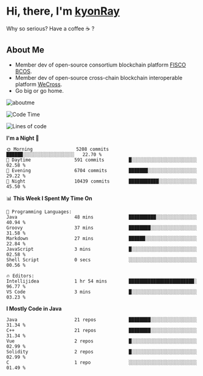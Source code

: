 # Hi, there, I'm [kyonRay](https://kyonRay.github.io)

Why so serious? Have a coffee ☕️ ?

## About Me

- Member dev of open-source consortium blockchain platform [FISCO BCOS](https://github.com/FISCO-BCOS).
- Member dev of open-source cross-chain blockchain interoperable platform [WeCross](https://github.com/WeBankBlockchain/WeCross).
- Go big or go home.

![aboutme](https://github-readme-stats.vercel.app/api?username=kyonRay&count_private=true&show_icons=true)

<!-- ![top-langs](https://github-readme-stats.vercel.app/api/top-langs/?username=kyonRay&layout=compact&hide=shell,html) -->

<!--START_SECTION:waka-->
![Code Time](http://img.shields.io/badge/Code%20Time-327%20hrs%2039%20mins-blue)

![Lines of code](https://img.shields.io/badge/From%20Hello%20World%20I%27ve%20Written-15.1%20million%20lines%20of%20code-blue)

**I'm a Night 🦉** 

```text
🌞 Morning                5208 commits        ██████░░░░░░░░░░░░░░░░░░░   22.70 % 
🌆 Daytime                591 commits         █░░░░░░░░░░░░░░░░░░░░░░░░   02.58 % 
🌃 Evening                6704 commits        ███████░░░░░░░░░░░░░░░░░░   29.22 % 
🌙 Night                  10439 commits       ███████████░░░░░░░░░░░░░░   45.50 % 
```


📊 **This Week I Spent My Time On** 

```text
💬 Programming Languages: 
Java                     48 mins             ██████████░░░░░░░░░░░░░░░   40.94 % 
Groovy                   37 mins             ████████░░░░░░░░░░░░░░░░░   31.58 % 
Markdown                 27 mins             ██████░░░░░░░░░░░░░░░░░░░   22.84 % 
JavaScript               3 mins              █░░░░░░░░░░░░░░░░░░░░░░░░   02.58 % 
Shell Script             0 secs              ░░░░░░░░░░░░░░░░░░░░░░░░░   00.56 % 

🔥 Editors: 
Intellijidea             1 hr 54 mins        ████████████████████████░   96.77 % 
VS Code                  3 mins              █░░░░░░░░░░░░░░░░░░░░░░░░   03.23 % 
```

**I Mostly Code in Java** 

```text
Java                     21 repos            ████████░░░░░░░░░░░░░░░░░   31.34 % 
C++                      21 repos            ████████░░░░░░░░░░░░░░░░░   31.34 % 
Vue                      2 repos             █░░░░░░░░░░░░░░░░░░░░░░░░   02.99 % 
Solidity                 2 repos             █░░░░░░░░░░░░░░░░░░░░░░░░   02.99 % 
C                        1 repo              ░░░░░░░░░░░░░░░░░░░░░░░░░   01.49 % 
```




<!--END_SECTION:waka-->
